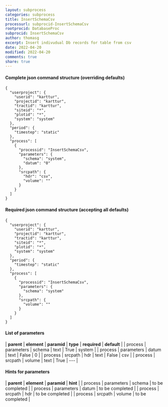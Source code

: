 ```yaml
---
layout: subprocess
categories: subprocess
title: InsertSchemaCsv
processurl: subprocid-InsertSchemaCsv
rootprocid: DatabaseProc
subprocid: InsertSchemaCsv
author: thomasg
excerpt: Insert indivudual Db records for table from csv
date: 2022-04-20
modified: 2022-04-20
comments: true
share: true
---
```


#### Complete json command structure (overriding defaults)
```
{
  "userproject": {
    "userid": "karttur",
    "projectid": "karttur",
    "tractid": "karttur",
    "siteid": "*",
    "plotid": "*",
    "system": "system"
  },
  "period": {
    "timestep": "static"
  },
  "process": [
    {
      "processid": "InsertSchemaCsv",
      "parameters": {
        "schema": "system",
        "datum": "0"
      },
      "srcpath": {
        "hdr": "csv",
        "volume": ""
      }
    }
  ]
}
```
#### Required json command structure (accepting all defaults)
```
{
  "userproject": {
    "userid": "karttur",
    "projectid": "karttur",
    "tractid": "karttur",
    "siteid": "*",
    "plotid": "*",
    "system": "system"
  },
  "period": {
    "timestep": "static"
  },
  "process": [
    {
      "processid": "InsertSchemaCsv",
      "parameters": {
        "schema": "system"
      },
      "srcpath": {
        "volume": ""
      }
    }
  ]
}
```
#### List of parameters

| **parent** | **element** | **paramid** | **type** | **required** | **default** |
| process | parameters | schema | text | True | system |
| process | parameters | datum | text | False | 0 |
| process | srcpath | hdr | text | False | csv |
| process | srcpath | volume | text | True | --- |

#### Hints for parameters

| **parent** | **element** | **paramid** | **hint** |
| process | parameters | schema | to be completed |
| process | parameters | datum | to be completed |
| process | srcpath | hdr | to be completed |
| process | srcpath | volume | to be completed |
